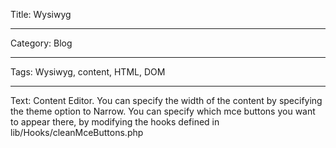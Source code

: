Title: Wysiwyg

----

Category: Blog

----

Tags: Wysiwyg, content, HTML, DOM

----

Text: Content Editor. You can specify the width of the content by specifying the theme option to Narrow. You can specify which mce buttons you want to appear there, by modifying the hooks defined in lib/Hooks/cleanMceButtons.php
